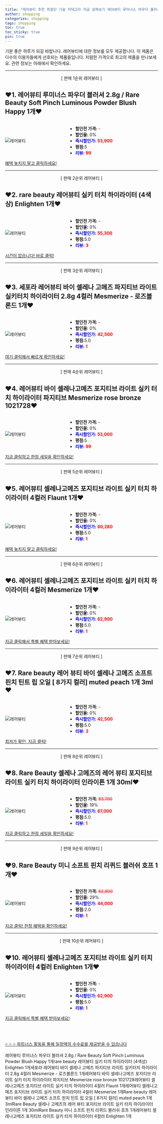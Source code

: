 ```yaml
---
title: "레어뷰티 추천 최첨단 기술 카테고리 지금 살펴보기 레어뷰티 루미너스 파우더 블러셔 2.8g"
author: shopping
categories: shopping
tags: shopping
toc: true
toc_sticky: true
pin: true
---
```

기분 좋은 하루가 되길 바랍니다. 레어뷰티에 대한 정보를 모두 제공합니다. 이 제품은 다수의 이용자들에게 선호되는 제품들입니다. 저렴한 가격으로 최고의 제품을 만나보세요. 관련 정보는 아래에서 확인하세요.

---
<p class="toplist" style="margin: 0 auto; display: block; width: fit-content;">[ 판매 1순위 레어뷰티 ]</p>

<h2><strong>❤️1. 레어뷰티 루미너스 파우더 블러셔 2.8g / Rare Beauty Soft Pinch Luminous Powder Blush Happy 1개❤️</strong></h2>

<div style="display: flex; align-items: center;">
    <div style="flex: 0.4;">
        <img src="https://thumbnail9.coupangcdn.com/thumbnails/remote/230x230ex/image/vendor_inventory/24c0/bf397b8e23374956e5bbee5706ce8ae7c33f80fe4989bfd8ce59b0109f3e.jpg" alt="레어뷰티" style="max-width: 100%;">
    </div>
    <div style="flex: 0.6; margin-left: 10px;">
        <ul>
            <li><strong>할인전 가격:</strong> <del style="color: red;">-</del></li>
            <li><strong>할인율:</strong> 0%</li>
            <li><span style='color:blue'><strong>즉시할인가:</strong></span> <span style='color:red'><strong>53,900</strong></span></li>
            <li><strong>평점:</strong>5</li>
            <li><span style='color:blue'><strong>리뷰:</strong></span> <span style='color:red'><strong>99</strong></span></li>
        </ul>
    </div>
</div>
<div class="center">
    <a href="https://selin100587001.github.io?lptag=AF9450613&subid=githubio&pageKey=8032513278&traceid=V0-153&itemId=22464818237&vendorItemId=89507920414" class="myButton">
        혜택 놓치지 말고 클릭하세요!
    </a>
</div>


---
<p class="toplist" style="margin: 0 auto; display: block; width: fit-content;">[ 판매 2순위 레어뷰티 ]</p>

<h2><strong>❤️2. rare beauty 레어뷰티 실키 터치 하이라이터 (4색상) Enlighten 1개❤️</strong></h2>

<div style="display: flex; align-items: center;">
    <div style="flex: 0.4;">
        <img src="https://thumbnail7.coupangcdn.com/thumbnails/remote/230x230ex/image/vendor_inventory/8deb/9122553ad76a2c726520d7e9e7bbb26527771bceccb88e9ce14f993dacc4.jpeg" alt="레어뷰티" style="max-width: 100%;">
    </div>
    <div style="flex: 0.6; margin-left: 10px;">
        <ul>
            <li><strong>할인전 가격:</strong> <del style="color: red;">-</del></li>
            <li><strong>할인율:</strong> 0%</li>
            <li><span style='color:blue'><strong>즉시할인가:</strong></span> <span style='color:red'><strong>55,300</strong></span></li>
            <li><strong>평점:</strong>5.0</li>
            <li><span style='color:blue'><strong>리뷰:</strong></span> <span style='color:red'><strong>3</strong></span></li>
        </ul>
    </div>
</div>
<div class="center">
    <a href="https://selin100587001.github.io?lptag=AF9450613&subid=githubio&pageKey=7904968181&traceid=V0-153&itemId=21845036146&vendorItemId=88893340200" class="myButton">
        시간이 없습니다! 바로 클릭!
    </a>
</div>


---
<p class="toplist" style="margin: 0 auto; display: block; width: fit-content;">[ 판매 3순위 레어뷰티 ]</p>

<h2><strong>❤️3. 세포라 레어뷰티 바이 셀레나 고메즈 파지티브 라이트 실키터치 하이라이터 2.8g 4컬러 Mesmerize - 로즈블론드 1개❤️</strong></h2>

<div style="display: flex; align-items: center;">
    <div style="flex: 0.4;">
        <img src="https://thumbnail8.coupangcdn.com/thumbnails/remote/230x230ex/image/vendor_inventory/99a1/51114fce7a741f964892c9d583e6ef1696cea3f537630a95c46f9b561bbf.png" alt="레어뷰티" style="max-width: 100%;">
    </div>
    <div style="flex: 0.6; margin-left: 10px;">
        <ul>
            <li><strong>할인전 가격:</strong> <del style="color: red;">-</del></li>
            <li><strong>할인율:</strong> 0%</li>
            <li><span style='color:blue'><strong>즉시할인가:</strong></span> <span style='color:red'><strong>42,500</strong></span></li>
            <li><strong>평점:</strong>5.0</li>
            <li><span style='color:blue'><strong>리뷰:</strong></span> <span style='color:red'><strong>1</strong></span></li>
        </ul>
    </div>
</div>
<div class="center">
    <a href="https://selin100587001.github.io?lptag=AF9450613&subid=githubio&pageKey=7870422725&traceid=V0-153&itemId=21969748109&vendorItemId=90711761227" class="myButton">
        여기 클릭해서 빠르게 확인하세요!
    </a>
</div>


---
<p class="toplist" style="margin: 0 auto; display: block; width: fit-content;">[ 판매 4순위 레어뷰티 ]</p>

<h2><strong>❤️4. 레어뷰티 바이 셀레나고메즈 포지티브 라이트 실키 터치 하이라이터 파지티브 Mesmerize rose bronze 1021728❤️</strong></h2>

<div style="display: flex; align-items: center;">
    <div style="flex: 0.4;">
        <img src="https://thumbnail6.coupangcdn.com/thumbnails/remote/230x230ex/image/vendor_inventory/889b/435e881bcc71d5a65ef8b9e85ad3b04f8595a5fa30d6547fb9d019cb7ce0.jpg" alt="레어뷰티" style="max-width: 100%;">
    </div>
    <div style="flex: 0.6; margin-left: 10px;">
        <ul>
            <li><strong>할인전 가격:</strong> <del style="color: red;">-</del></li>
            <li><strong>할인율:</strong> 0%</li>
            <li><span style='color:blue'><strong>즉시할인가:</strong></span> <span style='color:red'><strong>53,000</strong></span></li>
            <li><strong>평점:</strong>5</li>
            <li><span style='color:blue'><strong>리뷰:</strong></span> <span style='color:red'><strong>99</strong></span></li>
        </ul>
    </div>
</div>
<div class="center">
    <a href="https://selin100587001.github.io?lptag=AF9450613&subid=githubio&pageKey=8161008165&traceid=V0-153&itemId=23452914737&vendorItemId=90479663395" class="myButton">
        지금 클릭하고 한정 세일을 확인하세요!
    </a>
</div>


---
<p class="toplist" style="margin: 0 auto; display: block; width: fit-content;">[ 판매 5순위 레어뷰티 ]</p>

<h2><strong>❤️5. 레어뷰티 셀레나고메즈 포지티브 라이트 실키 터치 하이라이터 4컬러 Flaunt 1개❤️</strong></h2>

<div style="display: flex; align-items: center;">
    <div style="flex: 0.4;">
        <img src="https://thumbnail8.coupangcdn.com/thumbnails/remote/230x230ex/image/vendor_inventory/8187/a1af1d5beebf7b22b48f68f7c082f67ceefa0487e0c1b2f20fba31bbb0d5.jpeg" alt="레어뷰티" style="max-width: 100%;">
    </div>
    <div style="flex: 0.6; margin-left: 10px;">
        <ul>
            <li><strong>할인전 가격:</strong> <del style="color: red;">-</del></li>
            <li><strong>할인율:</strong> 0%</li>
            <li><span style='color:blue'><strong>즉시할인가:</strong></span> <span style='color:red'><strong>60,280</strong></span></li>
            <li><strong>평점:</strong>5.0</li>
            <li><span style='color:blue'><strong>리뷰:</strong></span> <span style='color:red'><strong>1</strong></span></li>
        </ul>
    </div>
</div>
<div class="center">
    <a href="https://selin100587001.github.io?lptag=AF9450613&subid=githubio&pageKey=7870422725&traceid=V0-153&itemId=21498739901&vendorItemId=90463608640" class="myButton">
        혜택 놓치지 말고 클릭하세요!
    </a>
</div>


---
<p class="toplist" style="margin: 0 auto; display: block; width: fit-content;">[ 판매 6순위 레어뷰티 ]</p>

<h2><strong>❤️6. 레어뷰티 셀레나고메즈 포지티브 라이트 실키 터치 하이라이터 4컬러 Mesmerize 1개❤️</strong></h2>

<div style="display: flex; align-items: center;">
    <div style="flex: 0.4;">
        <img src="https://thumbnail8.coupangcdn.com/thumbnails/remote/230x230ex/image/vendor_inventory/8187/a1af1d5beebf7b22b48f68f7c082f67ceefa0487e0c1b2f20fba31bbb0d5.jpeg" alt="레어뷰티" style="max-width: 100%;">
    </div>
    <div style="flex: 0.6; margin-left: 10px;">
        <ul>
            <li><strong>할인전 가격:</strong> <del style="color: red;">-</del></li>
            <li><strong>할인율:</strong> 0%</li>
            <li><span style='color:blue'><strong>즉시할인가:</strong></span> <span style='color:red'><strong>62,900</strong></span></li>
            <li><strong>평점:</strong>5.0</li>
            <li><span style='color:blue'><strong>리뷰:</strong></span> <span style='color:red'><strong>1</strong></span></li>
        </ul>
    </div>
</div>
<div class="center">
    <a href="https://selin100587001.github.io?lptag=AF9450613&subid=githubio&pageKey=7870422725&traceid=V0-153&itemId=21498777190&vendorItemId=90203367434" class="myButton">
        지금 클릭해서 특별 혜택 받아보세요!
    </a>
</div>


---
<p class="toplist" style="margin: 0 auto; display: block; width: fit-content;">[ 판매 7순위 레어뷰티 ]</p>

<h2><strong>❤️7. Rare beauty 레어 뷰티 바이 셀레나 고메즈 소프트 핀치 틴트 립 오일 [ 8가지 컬러] muted peach 1개 3ml❤️</strong></h2>

<div style="display: flex; align-items: center;">
    <div style="flex: 0.4;">
        <img src="https://thumbnail10.coupangcdn.com/thumbnails/remote/230x230ex/image/vendor_inventory/65eb/34a9774ab6b5aae8fa7f2cb93c2238bd9dab0fd63a72f891f749151f46d8.png" alt="레어뷰티" style="max-width: 100%;">
    </div>
    <div style="flex: 0.6; margin-left: 10px;">
        <ul>
            <li><strong>할인전 가격:</strong> <del style="color: red;">-</del></li>
            <li><strong>할인율:</strong> 0%</li>
            <li><span style='color:blue'><strong>즉시할인가:</strong></span> <span style='color:red'><strong>42,500</strong></span></li>
            <li><strong>평점:</strong>5.0</li>
            <li><span style='color:blue'><strong>리뷰:</strong></span> <span style='color:red'><strong>3</strong></span></li>
        </ul>
    </div>
</div>
<div class="center">
    <a href="https://selin100587001.github.io?lptag=AF9450613&subid=githubio&pageKey=7504703440&traceid=V0-153&itemId=23605959529&vendorItemId=90631677651" class="myButton">
        최저가 확인, 지금 클릭!
    </a>
</div>


---
<p class="toplist" style="margin: 0 auto; display: block; width: fit-content;">[ 판매 8순위 레어뷰티 ]</p>

<h2><strong>❤️8. Rare Beauty 셀레나 고메즈의 레어 뷰티 포지티브 라이트 실키 터치 하이라이터 인라이튼 1개 30ml❤️</strong></h2>

<div style="display: flex; align-items: center;">
    <div style="flex: 0.4;">
        <img src="https://thumbnail9.coupangcdn.com/thumbnails/remote/230x230ex/image/vendor_inventory/49a8/edd3ecdea781928e3c9630d7cedcf35d392079b5745e432f8628e8e7f6e0.jpg" alt="레어뷰티" style="max-width: 100%;">
    </div>
    <div style="flex: 0.6; margin-left: 10px;">
        <ul>
            <li><strong>할인전 가격:</strong> <del style="color: red;">83,700</del></li>
            <li><strong>할인율:</strong> 19%</li>
            <li><span style='color:blue'><strong>즉시할인가:</strong></span> <span style='color:red'><strong>67,000</strong></span></li>
            <li><strong>평점:</strong>5.0</li>
            <li><span style='color:blue'><strong>리뷰:</strong></span> <span style='color:red'><strong>1</strong></span></li>
        </ul>
    </div>
</div>
<div class="center">
    <a href="https://selin100587001.github.io?lptag=AF9450613&subid=githubio&pageKey=8114930605&traceid=V0-153&itemId=23003943362&vendorItemId=90361947736" class="myButton">
        지금 클릭하고 한정 세일을 확인하세요!
    </a>
</div>


---
<p class="toplist" style="margin: 0 auto; display: block; width: fit-content;">[ 판매 9순위 레어뷰티 ]</p>

<h2><strong>❤️9. Rare Beauty 미니 소프트 핀치 리퀴드 블러쉬 호프 1개❤️</strong></h2>

<div style="display: flex; align-items: center;">
    <div style="flex: 0.4;">
        <img src="https://thumbnail10.coupangcdn.com/thumbnails/remote/230x230ex/image/vendor_inventory/a60f/7f8ed6e824a816e0cca7892c19f8185d36d40ad3bf40bc687897f413d59e.jpg" alt="레어뷰티" style="max-width: 100%;">
    </div>
    <div style="flex: 0.6; margin-left: 10px;">
        <ul>
            <li><strong>할인전 가격:</strong> <del style="color: red;">62,800</del></li>
            <li><strong>할인율:</strong> 29%</li>
            <li><span style='color:blue'><strong>즉시할인가:</strong></span> <span style='color:red'><strong>44,000</strong></span></li>
            <li><strong>평점:</strong>2.0</li>
            <li><span style='color:blue'><strong>리뷰:</strong></span> <span style='color:red'><strong>1</strong></span></li>
        </ul>
    </div>
</div>
<div class="center">
    <a href="https://selin100587001.github.io?lptag=AF9450613&subid=githubio&pageKey=7797476190&traceid=V0-153&itemId=21109803675&vendorItemId=90386781425" class="myButton">
        지금 클릭! 한정 혜택을 확인하세요!
    </a>
</div>


---
<p class="toplist" style="margin: 0 auto; display: block; width: fit-content;">[ 판매 10순위 레어뷰티 ]</p>

<h2><strong>❤️10. 레어뷰티 셀레나고메즈 포지티브 라이트 실키 터치 하이라이터 4컬러 Enlighten 1개❤️</strong></h2>

<div style="display: flex; align-items: center;">
    <div style="flex: 0.4;">
        <img src="https://thumbnail8.coupangcdn.com/thumbnails/remote/230x230ex/image/vendor_inventory/8187/a1af1d5beebf7b22b48f68f7c082f67ceefa0487e0c1b2f20fba31bbb0d5.jpeg" alt="레어뷰티" style="max-width: 100%;">
    </div>
    <div style="flex: 0.6; margin-left: 10px;">
        <ul>
            <li><strong>할인전 가격:</strong> <del style="color: red;">-</del></li>
            <li><strong>할인율:</strong> 0%</li>
            <li><span style='color:blue'><strong>즉시할인가:</strong></span> <span style='color:red'><strong>62,900</strong></span></li>
            <li><strong>평점:</strong>5.0</li>
            <li><span style='color:blue'><strong>리뷰:</strong></span> <span style='color:red'><strong>1</strong></span></li>
        </ul>
    </div>
</div>
<div class="center">
    <a href="https://selin100587001.github.io?lptag=AF9450613&subid=githubio&pageKey=7870422725&traceid=V0-153&itemId=21498739900&vendorItemId=90203367421" class="myButton">
        지금 클릭해서 특별 혜택 받아보세요!
    </a>
</div>

<br><br><br>[💦 💦 💦 파트너스 활동을 통해 일정액의 수수료를 제공받을 수 있습니다](https://link.coupang.com/a/bcpT2c)<br><br>레어뷰티 루미너스 파우더 블러셔 2.8g / Rare Beauty Soft Pinch Luminous Powder Blush Happy 1개rare beauty 레어뷰티 실키 터치 하이라이터 (4색상) Enlighten 1개세포라 레어뷰티 바이 셀레나 고메즈 파지티브 라이트 실키터치 하이라이터 2.8g 4컬러 Mesmerize - 로즈블론드 1개레어뷰티 바이 셀레나고메즈 포지티브 라이트 실키 터치 하이라이터 파지티브 Mesmerize rose bronze 1021728레어뷰티 셀레나고메즈 포지티브 라이트 실키 터치 하이라이터 4컬러 Flaunt 1개레어뷰티 셀레나고메즈 포지티브 라이트 실키 터치 하이라이터 4컬러 Mesmerize 1개Rare beauty 레어 뷰티 바이 셀레나 고메즈 소프트 핀치 틴트 립 오일 [ 8가지 컬러] muted peach 1개 3mlRare Beauty 셀레나 고메즈의 레어 뷰티 포지티브 라이트 실키 터치 하이라이터 인라이튼 1개 30mlRare Beauty 미니 소프트 핀치 리퀴드 블러쉬 호프 1개레어뷰티 셀레나고메즈 포지티브 라이트 실키 터치 하이라이터 4컬러 Enlighten 1개